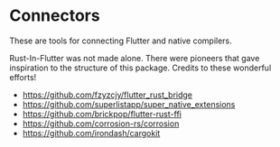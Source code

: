 # Connectors

These are tools for connecting Flutter and native compilers.

Rust-In-Flutter was not made alone. There were pioneers that gave inspiration to the structure of this package. Credits to these wonderful efforts!

- https://github.com/fzyzcjy/flutter_rust_bridge
- https://github.com/superlistapp/super_native_extensions
- https://github.com/brickpop/flutter-rust-ffi
- https://github.com/corrosion-rs/corrosion
- https://github.com/irondash/cargokit
